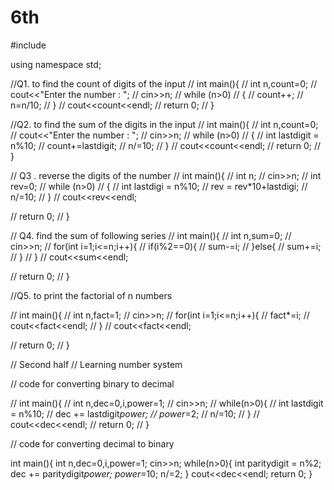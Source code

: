 # 6th
#include<iostream>

using namespace std;


//Q1. to find the count of digits of the input
// int main(){
//     int n,count=0;
//     cout<<"Enter the number : ";
//     cin>>n;
//     while (n>0)
//     {
//         count++;
//         n=n/10;
//     }
//     cout<<count<<endl;
//     return 0;
// }


//Q2. to find the sum of the digits in the input
// int main(){
//     int n,count=0;
//     cout<<"Enter the number : ";
//     cin>>n;
//     while (n>0)
//     {
//         int lastdigit = n%10;
//         count+=lastdigit;
//         n/=10;
//     }
//     cout<<count<<endl;
//     return 0;
// }


// Q3 . reverse the digits of the number
// int main(){
//     int n;
//     cin>>n;
//     int rev=0;
//     while (n>0)
//     {
//         int lastdigi = n%10;
//         rev = rev*10+lastdigi;
//         n/=10; 
//     }
//     cout<<rev<<endl;
    
//     return 0;
// }


// Q4. find the sum of following series
// int main(){
//     int n,sum=0;
//     cin>>n;
//     for(int i=1;i<=n;i++){
//         if(i%2==0){
//             sum-=i;
//         }else{
//             sum+=i;
//         }
//     }
//     cout<<sum<<endl;
    
//     return 0;
// }


//Q5. to print the factorial of n numbers

// int main(){
//     int n,fact=1;
//     cin>>n;
//     for(int i=1;i<=n;i++){
//         fact*=i;
//         cout<<fact<<endl;
//     }
//     cout<<fact<<endl;
    
//     return 0;
// }



// Second half 
// Learning number system

// code for converting binary to decimal

// int main(){
//     int n,dec=0,i,power=1;
//     cin>>n;
//     while(n>0){
//         int lastdigit = n%10;
//         dec += lastdigit*power;
//         power*=2;
//         n/=10;
//     }
//     cout<<dec<<endl;
//     return 0;
// }

// code for converting decimal to binary

int main(){
    int n,dec=0,i,power=1;
    cin>>n;
    while(n>0){
        int paritydigit = n%2;
        dec += paritydigit*power;
        power*=10;
        n/=2;
    }
    cout<<dec<<endl;
    return 0;
}
